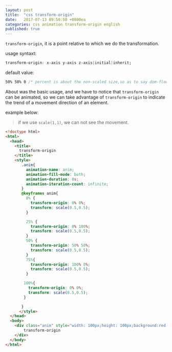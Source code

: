 ```yaml
---
layout: post
title:  "css transform-origin"
date:   2017-07-13 09:50:50 +0800ea
categories: css animation transform-origin english
published: true
---
```


`transform-origin`, it is a point relative to which we do the transformation.

usage syntaxt:

```css
transform-origin: x-axis y-axis z-axis|initial|inherit;
```

default value:

```css
50% 50% 0 /* percent is about the non-scaled size,so as to say dom-flow size */
```



About was the basic usage, and we have to notice that `transform-origin`
can be animated, so we can take advantage of `transform-origin` to indicate
the trend of a movement direction of an element.

example below:
> if we use `scale(1,1)`, we can not see the movement.

```html
<!doctype html>
<html>
  <head>
    <title>
      transform-origin
    </title>
    <style>
       .anim{
         animation-name: anim;
         animation-fill-mode: both;
         animation-duration: 8s;
         animation-iteration-count: infinite;
       }
       @keyframes anim{
         0% {
           transform-origin: 0% 0%;
           transform: scale(0.5,0.5);
         }

         25% {
           transform-origin: 0% 100%;
           transform: scale(0.5,0.5);
         } 
         50% {
           transform-origin: 50% 50%;
           transform: scale(0.5,0.5);
         }
         75%{
           transform-origin: 100% 0%;
           transform: scale(0.5,0.5);
         }

        100%{
          transform-origin: 0% 0%;
          transform: scale(0.5,0.5);
        }

       }
      </style>
  </head>
  <body>
    <div class="anim" style="width: 100px;height: 100px;background:red;">
        transform-origin
    </div>
  </body>
</html>
```
